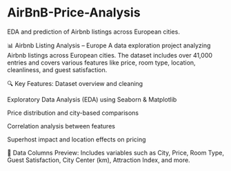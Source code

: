 # AirBnB-Price-Analysis
EDA and prediction of Airbnb listings across European cities.

📊 Airbnb Listing Analysis – Europe
A data exploration project analyzing Airbnb listings across European cities. The dataset includes over 41,000 entries and covers various features like price, room type, location, cleanliness, and guest satisfaction.

🔍 Key Features:
Dataset overview and cleaning

Exploratory Data Analysis (EDA) using Seaborn & Matplotlib

Price distribution and city-based comparisons

Correlation analysis between features

Superhost impact and location effects on pricing

📁 Data Columns Preview:
Includes variables such as City, Price, Room Type, Guest Satisfaction, City Center (km), Attraction Index, and more.
